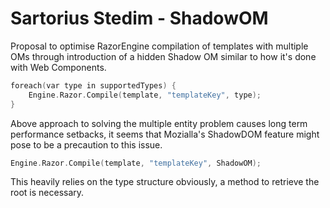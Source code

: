 # Sartorius Stedim - ShadowOM
Proposal to optimise RazorEngine compilation of templates with multiple OMs
through introduction of a hidden Shadow OM similar to how it's done with Web Components.
```c
foreach(var type in supportedTypes) {
    Engine.Razor.Compile(template, "templateKey", type);
}
```
Above approach to solving the multiple entity problem causes long term performance setbacks,
it seems that Mozialla's ShadowDOM feature might pose to be a precaution to this issue.
```c
Engine.Razor.Compile(template, "templateKey", ShadowOM);
```
This heavily relies on the type structure obviously, a method to retrieve the root is necessary.
